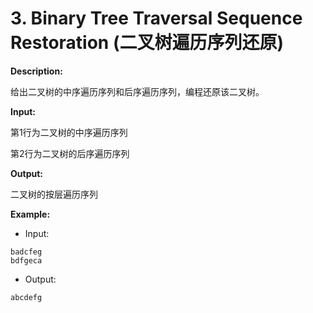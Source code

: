 # 3. Binary Tree Traversal Sequence Restoration (二叉树遍历序列还原) 

**Description:**

给出二叉树的中序遍历序列和后序遍历序列，编程还原该二叉树。

**Input:**

第1行为二叉树的中序遍历序列

第2行为二叉树的后序遍历序列

**Output:**

二叉树的按层遍历序列

**Example:**

- Input:

```
badcfeg
bdfgeca
```

- Output:

```
abcdefg
```
